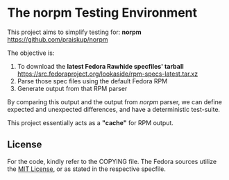 The norpm Testing Environment
=============================

This project aims to simplify testing for: **norpm** <https://github.com/praiskup/norpm>

The objective is:
1. To download the **latest Fedora Rawhide specfiles' tarball**
   <https://src.fedoraproject.org/lookaside/rpm-specs-latest.tar.xz>
2. Parse those spec files using the default Fedora RPM
3. Generate output from that RPM parser

By comparing this output and the output from *norpm* parser, we can define
expected and unexpected differences, and have a deterministic test-suite.

This project essentially acts as a **"cache"** for RPM output.

License
-------

For the code, kindly refer to the COPYING file.  The Fedora sources utilize the
[MIT License](https://docs.fedoraproject.org/en-US/legal/fedora-linux-license/),
or as stated in the respective specfile.
